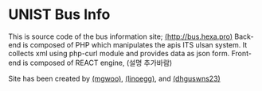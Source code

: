 # UNIST Bus Info

This is source code of the bus information site; [(http://bus.hexa.pro)](http://bus.hexa.pro/)
Back-end is composed of PHP which manipulates the apis ITS ulsan system. It collects xml using php-curl module and provides data as json form. Front-end is composed of REACT engine, (설명 추가바람)

Site has been created by [(mgwoo)](http://mgwoo.github.io), [(linoegg)](https://gigoh.kr/), and [(dhguswns23)](http://dhguswns23.github.io)
